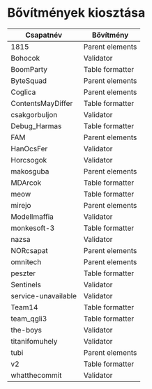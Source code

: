# Bővítmények kiosztása

| Csapatnév | Bővítmény |
| ------- | ----- |
| 1815 | Parent elements |
| Bohocok | Validator |
| BoomParty | Table formatter |
| ByteSquad | Parent elements |
| Coglica | Parent elements |
| ContentsMayDiffer | Table formatter |
| csakgorbuljon | Validator |
| Debug_Harmas | Table formatter |
| FAM | Parent elements |
| HanOcsFer | Validator |
| Horcsogok | Validator |
| makosguba | Parent elements |
| MDArcok | Table formatter |
| meow | Table formatter |
| mirejo | Parent elements |
| Modellmaffia | Validator |
| monkesoft-3 | Table formatter |
| nazsa | Validator |
| NORcsapat | Parent elements |
| omnitech | Parent elements |
| peszter | Table formatter |
| Sentinels | Validator |
| service-unavailable | Validator |
| Team14 | Table formatter |
| team_qgli3 | Table formatter |
| the-boys | Validator |
| titanifomuhely | Validator |
| tubi | Parent elements |
| v2 | Table formatter |
| whatthecommit | Validator |
